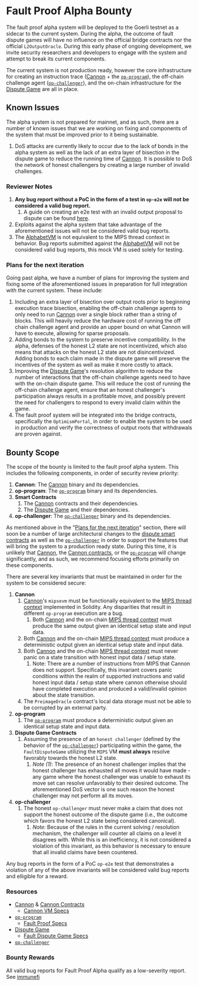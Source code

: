 # Fault Proof Alpha Bounty

The fault proof alpha system will be deployed to the Goerli testnet as a sidecar to the current system. During the alpha, the outcome of fault dispute games will have no influence on the official bridge contracts nor the official `L2OutputOracle`.
During this early phase of ongoing development, we invite security researchers and developers to engage with the system and attempt to break its current components.

The current system is not production ready, however the core infrastructure for creating an instruction trace ([Cannon][cannon] + the [`op-program`][op-program]), the off-chain challenge agent ([`op-challenger`][op-challenger]),
and the on-chain infrastructure for the [Dispute Game][dispute-game] are all in place.

## Known Issues
The alpha system is not prepared for mainnet, and as such, there are a number of known issues that we are working on fixing and components of the system that must be improved prior to it being sustainable.

1. DoS attacks are currently likely to occur due to the lack of bonds in the alpha system as well as the lack of an extra layer of bisection in the dispute game to reduce the running time of [Cannon][cannon]. It is possible to
    DoS the network of honest challengers by creating a large number of invalid challenges.

### Reviewer Notes
1. **Any bug report without a PoC in the form of a test in `op-e2e` will not be considered a valid bug report.**
    1. A guide on creating an e2e test with an invalid output proposal to dispute can be found [here][invalid-proposal-doc].
1. Exploits against the alpha system that take advantage of the aforementioned issues will not be considered valid bug reports.
1. The [AlphabetVM][alphabet-vm] is not equivalent to the MIPS thread context in behavior. Bug reports submitted against the [AlphabetVM][alphabet-vm] will not be considered valid bug reports, this mock VM is used solely for testing.

### Plans for the next iteration
Going past alpha, we have a number of plans for improving the system and fixing some of the aforementioned issues in preparation for full integration with the current system. These include:
1. Including an extra layer of bisection over output roots prior to beginning execution trace bisection, enabling the off-chain challenge agents to only need to run [Cannon][cannon] over a single block rather than a string of blocks. This will heavily reduce the hardware cost of running the off
   chain challenge agent and provide an upper bound on what Cannon will have to execute, allowing for sparse proposals.
1. Adding bonds to the system to preserve incentive compatibility. In the alpha, defenses of the honest L2 state are not incentivized, which also means that attacks on the honest L2 state are not disincentivized. Adding bonds to each claim
   made in the dispute game will preserve the incentives of the system as well as make it more costly to attack.
1. Improving the [Dispute Game][dispute-game]'s resolution algorithm to reduce the number of interactions that the off-chain challenge agents need to have with the on-chain dispute game. This will reduce the cost of running the off-chain challenge
   agent, ensure that an honest challenger's participation always results in a profitable move, and possibly prevent the need for challengers to respond to every invalid claim within the game.
1. The fault proof system will be integrated into the bridge contracts, specifically the `OptimismPortal`, in order to enable the system to be used in production and verify the correctness of output roots that withdrawals are proven against.

## Bounty Scope
The scope of the bounty is limited to the fault proof alpha system. This includes the following components, in order of security review priority:
1. **Cannon**: The [Cannon][cannon] binary and its dependencies.
1. **op-program**: The [`op-program`][op-program] binary and its dependencies.
1. **Smart Contracts**
    1. The [Cannon][cannon-contracts] contracts and their dependencies.
    1. The [Dispute Game][dispute-game] and their dependencies.
1. **op-challenger**: The [`op-challenger`][op-challenger] binary and its dependencies.

As mentioned above in the "[Plans for the next iteration](#plans-for-the-next-iteration)" section, there will soon be a number of large architectural changes to the [dispute smart contracts][dispute-game]
as well as the [`op-challenger`][op-challenger] in order to support the features that will bring the system to a production ready state. During this time, it is unlikely that [Cannon][cannon], the [Cannon contracts][cannon-contracts],
or the [`op-program`][op-program] will change significantly, and as such, we recommend focusing efforts primarily on these components.

There are several key invariants that must be maintained in order for the system to be considered secure:
1. **Cannon**
    1. [Cannon][cannon]'s `mipsevm` must be functionally equivalent to the [MIPS thread context][cannon-contracts] implemented in Solidity. Any disparities that result in different `op-program` execution are a bug.
        1. Both [Cannon][cannon] and the on-chain [MIPS thread context][cannon-contracts] must produce the same output given an identical setup state and input data.
    1. Both [Cannon][cannon] and the on-chain [MIPS thread context][cannon-contracts] must produce a deterministic output given an identical setup state and input data.
    1. Both [Cannon][cannon] and the on-chain [MIPS thread context][cannon-contracts] must never panic on a state transition with honest input data / setup state.
        1. Note: There are a number of instructions from MIPS that Cannon does not support. Specifically, this invariant covers panic conditions within the realm of supported instructions and valid honest input data / setup state where cannon otherwise should have completed execution and produced a valid/invalid opinion about the state transition.
    1. The `PreimageOracle` contract's local data storage must not be able to be corrupted by an external party.
1. **op-program**
    1. The [`op-program`][op-program] must produce a deterministic output given an identical setup state and input data.
1. **Dispute Game Contracts**
    1. Assuming the presence of an `honest challenger` (defined by the behavior of the [`op-challenger`][op-challenger]) participating within the game, the `FaultDisputeGame` utilizing the `MIPS` VM **must always** resolve favorably towards the honest L2 state.
        1. *Note (1)*: The presence of an honest challenger implies that the honest challenger has exhausted all moves it would have made - any game where the honest challenger was unable to exhaust its move set can resolve unfavorably to their desired outcome. The aforementioned DoS vector is one such reason the honest challenger may not perform all its moves.
1. **op-challenger**
    1. The honest `op-challenger` must never make a claim that does not support the honest outcome of the dispute game (i.e., the outcome which favors the honest L2 state being considered canonical).
        1. *Note:* Because of the rules in the current solving / resolution mechanism, the challenger will counter all claims on a level it disagrees with. While this is an inefficiency, it is not considered a violation of this invariant, as this behavior is necessary to ensure that all invalid claims have been countered.

Any bug reports in the form of a PoC `op-e2e` test that demonstrates a violation of any of the above invariants will be considered valid bug reports and elligible for a reward.

### Resources
* [Cannon][cannon] & [Cannon Contracts][cannon-contracts]
    * [Cannon VM Specs][cannon-vm-specs]
* [`op-program`][op-program]
    * [Fault Proof Specs][fault-proof-specs]
* [Dispute Game][dispute-game]
    * [Fault Dispute Game Specs][fault-dispute-specs]
* [`op-challenger`][op-challenger]

### Bounty Rewards
All valid bug reports for Fault Proof Alpha qualify as a low-severity report. See [immunefi][immunefi]

<!-- LINKS -->
[cannon]: https://github.com/ethereum-optimism/optimism/tree/develop/cannon
[cannon-vm-specs]: https://github.com/ethereum-optimism/optimism/blob/develop/specs/cannon-fault-proof-vm.md
[dispute-game]: https://github.com/ethereum-optimism/optimism/tree/develop/packages/contracts-bedrock/src/dispute
[fault-dispute-specs]: https://github.com/ethereum-optimism/optimism/blob/develop/specs/fault-dispute-game.md
[cannon-contracts]: https://github.com/ethereum-optimism/optimism/tree/develop/packages/contracts-bedrock/src/cannon
[op-program]: https://github.com/ethereum-optimism/optimism/tree/develop/op-program
[op-challenger]: https://github.com/ethereum-optimism/optimism/tree/develop/op-challenger
[alphabet-vm]: https://github.com/ethereum-optimism/optimism/blob/develop/packages/contracts-bedrock/test/FaultDisputeGame.t.sol#L977-L1005
[fault-proof-specs]: https://github.com/ethereum-optimism/optimism/blob/develop/specs/fault-proof.md
[immunefi]: https://immunefi.com/bounty/optimism/
[invalid-proposal-doc]: https://github.com/ethereum-optimism/optimism/blob/develop/docs/fault-proof-alpha/invalid-proposals.md
